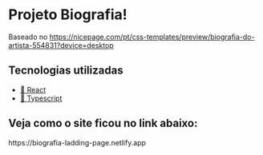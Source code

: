 <h1>Projeto Biografia!</h1>

Baseado no https://nicepage.com/pt/css-templates/preview/biografia-do-artista-554831?device=desktop


<h2> Tecnologias utilizadas </h2>
<ul>
  <li><a href="https://pt-br.reactjs.org/">🔗 React</a> <br></li>
  <li><a href="https://www.typescriptlang.org/">🔗 Typescript</a><br>  </li>
</ul>

<h2> Veja como o site ficou no link abaixo: </h2>
https://biografia-ladding-page.netlify.app
